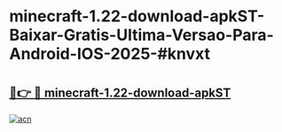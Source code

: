 # minecraft-1.22-download-apkST-Baixar-Gratis-Ultima-Versao-Para-Android-IOS-2025-#knvxt

# <h2><a href="https://ainizakaria.my?title=minecraft-1.22-download-apkST&ref=25M">🔗👉 🔴 minecraft-1.22-download-apkST</a></h2>

[![acn](https://github.com/user-attachments/assets/0f9c940e-d8b0-45ae-aac7-cd30a18b3e1c)](https://ainizakaria.my?title=minecraft-1.22-download-apkST&ref=25M)

